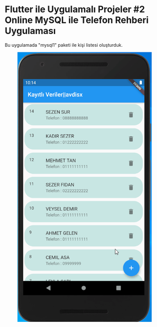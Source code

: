 # Flutter ile Uygulamalı Projeler #2 Online MySQL ile Telefon Rehberi Uygulaması

Bu uygulamada "mysql1" paketi ile kişi listesi oluşturduk.

<p align="center">
  <img src="assets/images/kisiListesi.gif">
</p>
